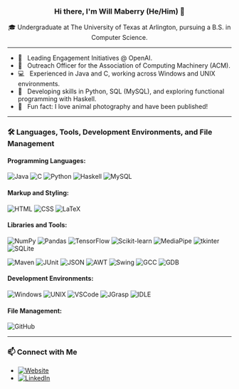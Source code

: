 ### <p align="center">Hi there, I'm Will Maberry (He/Him) 👋</p>

<p align="center">
  🎓 Undergraduate at The University of Texas at Arlington, pursuing a B.S. in Computer Science.
</p>

---


- 🤖 &nbsp; Leading Engagement Initiatives @ OpenAI.
- 📢 &nbsp; Outreach Officer for the Association of Computing Machinery (ACM).
- 💻 &nbsp; Experienced in Java and C, working across Windows and UNIX environments.
- 🌱 &nbsp; Developing skills in Python, SQL (MySQL), and exploring functional programming with Haskell.
- 📸 &nbsp; Fun fact: I love animal photography and have been published!

---

### 🛠️ Languages, Tools, Development Environments, and File Management


#### Programming Languages:
![Java](https://img.shields.io/badge/Java-%23ED8B00.svg?style=flat&logo=java&logoColor=white)
![C](https://img.shields.io/badge/C-%2300599C.svg?style=flat&logo=c&logoColor=white)
![Python](https://img.shields.io/badge/Python-%233776AB.svg?style=flat&logo=python&logoColor=ffdd54)
![Haskell](https://img.shields.io/badge/Haskell-%235e5086.svg?style=flat&logo=haskell&logoColor=white)
![MySQL](https://img.shields.io/badge/MySQL-%234479A1.svg?style=flat&logo=mysql&logoColor=white)

#### Markup and Styling:
![HTML](https://img.shields.io/badge/HTML-%23E34F26.svg?style=flat&logo=html5&logoColor=white)
![CSS](https://img.shields.io/badge/CSS-%231572B6.svg?style=flat&logo=css3&logoColor=white)
![LaTeX](https://img.shields.io/badge/LaTeX-%23008080.svg?style=flat&logo=latex&logoColor=white)

#### Libraries and Tools:
![NumPy](https://img.shields.io/badge/NumPy-%23013243.svg?style=flat&logo=numpy&logoColor=white)
![Pandas](https://img.shields.io/badge/Pandas-%23150458.svg?style=flat&logo=pandas&logoColor=white)
![TensorFlow](https://img.shields.io/badge/TensorFlow-%23FF6F00.svg?style=flat&logo=tensorflow&logoColor=white)
![Scikit-learn](https://img.shields.io/badge/Scikit--learn-%23F7931E.svg?style=flat&logo=scikit-learn&logoColor=white)
![MediaPipe](https://img.shields.io/badge/MediaPipe-%23FF5722.svg?style=flat&logo=google&logoColor=white)
![tkinter](https://img.shields.io/badge/tkinter-%233776AB.svg?style=flat&logo=python&logoColor=white)
![SQLite](https://img.shields.io/badge/SQLite-%23003B57.svg?style=flat&logo=sqlite&logoColor=white)

![Maven](https://img.shields.io/badge/Maven-%23C71A36.svg?style=flat&logo=apachemaven&logoColor=white)
![JUnit](https://img.shields.io/badge/JUnit-%2325A162.svg?style=flat&logo=junit5&logoColor=white)
![JSON](https://img.shields.io/badge/JSON-%23000000.svg?style=flat&logo=json&logoColor=white)
![AWT](https://img.shields.io/badge/AWT-%2300599C.svg?style=flat)
![Swing](https://img.shields.io/badge/Swing-%23F7DF1E.svg?style=flat)
![GCC](https://img.shields.io/badge/GCC-%23D2691E.svg?style=flat&logo=gcc&logoColor=white)
![GDB](https://img.shields.io/badge/GDB-%2300599C.svg?style=flat)

#### Development Environments:
![Windows](https://img.shields.io/badge/Windows-%230078D6.svg?style=flat&logo=windows&logoColor=white)
![UNIX](https://img.shields.io/badge/UNIX-%23FCC624.svg?style=flat&logo=unix&logoColor=black)
![VSCode](https://img.shields.io/badge/VS%20Code-%23007ACC.svg?style=flat&logo=visual-studio-code&logoColor=white)
![JGrasp](https://img.shields.io/badge/JGrasp-%234479A1.svg?style=flat&logo=java&logoColor=white)
![IDLE](https://img.shields.io/badge/IDLE-%233776AB.svg?style=flat&logo=python&logoColor=white)

#### File Management:
![GitHub](https://img.shields.io/badge/GitHub-%2312100E.svg?style=flat&logo=github&logoColor=white)

---

### 📫 Connect with Me

- [![Website](https://img.shields.io/badge/🌐%20My%20Website-%234285F4.svg?&style=flat)](https://dinosaur-oatmeal.github.io/)
- [![LinkedIn](https://img.shields.io/badge/LinkedIn-%230077B5.svg?style=flat&logo=linkedin&logoColor=white)](https://www.linkedin.com/in/will-maberry/)
